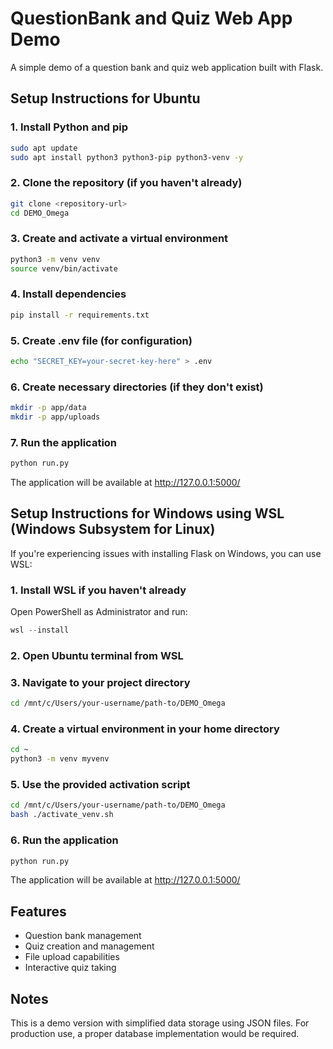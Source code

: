 # QuestionBank and Quiz Web App Demo

A simple demo of a question bank and quiz web application built with Flask.

## Setup Instructions for Ubuntu

### 1. Install Python and pip

```bash
sudo apt update
sudo apt install python3 python3-pip python3-venv -y
```

### 2. Clone the repository (if you haven't already)

```bash
git clone <repository-url>
cd DEMO_Omega
```

### 3. Create and activate a virtual environment

```bash
python3 -m venv venv
source venv/bin/activate
```

### 4. Install dependencies

```bash
pip install -r requirements.txt
```

### 5. Create .env file (for configuration)

```bash
echo "SECRET_KEY=your-secret-key-here" > .env
```

### 6. Create necessary directories (if they don't exist)

```bash
mkdir -p app/data
mkdir -p app/uploads
```

### 7. Run the application

```bash
python run.py
```

The application will be available at http://127.0.0.1:5000/

## Setup Instructions for Windows using WSL (Windows Subsystem for Linux)

If you're experiencing issues with installing Flask on Windows, you can use WSL:

### 1. Install WSL if you haven't already

Open PowerShell as Administrator and run:
```powershell
wsl --install
```

### 2. Open Ubuntu terminal from WSL

### 3. Navigate to your project directory

```bash
cd /mnt/c/Users/your-username/path-to/DEMO_Omega
```

### 4. Create a virtual environment in your home directory

```bash
cd ~
python3 -m venv myvenv
```

### 5. Use the provided activation script

```bash
cd /mnt/c/Users/your-username/path-to/DEMO_Omega
bash ./activate_venv.sh
```

### 6. Run the application

```bash
python run.py
```

The application will be available at http://127.0.0.1:5000/

## Features

- Question bank management
- Quiz creation and management
- File upload capabilities
- Interactive quiz taking

## Notes

This is a demo version with simplified data storage using JSON files. For production use, a proper database implementation would be required. 